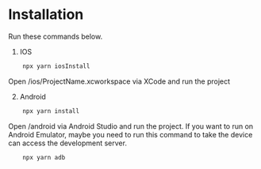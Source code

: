 # Installation

Run these commands below.

1. IOS

```bash
    npx yarn iosInstall
```

Open /ios/ProjectName.xcworkspace via XCode and run the project

2. Android

```bash
    npx yarn install
```

Open /android via Android Studio and run the project. If you want to run on Android Emulator,
maybe you need to run this command to take the device can access the development server.

```bash
    npx yarn adb
```
